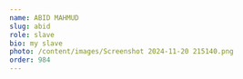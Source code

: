 ```yaml
---
name: ABID MAHMUD
slug: abid
role: slave
bio: my slave
photo: /content/images/Screenshot 2024-11-20 215140.png
order: 984
---
```


